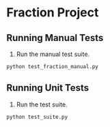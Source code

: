 # Fraction Project

## Running Manual Tests

1. Run the manual test suite.

```sh
python test_fraction_manual.py
```

## Running Unit Tests

1. Run the test suite.

```sh
python test_suite.py
```
